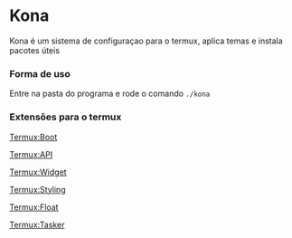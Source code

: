 # Kona

Kona é um sistema de configuraçao para o termux, aplica temas e instala pacotes úteis
### Forma de uso
Entre na pasta do programa e rode o comando `./kona`

### Extensões para o termux

[Termux:Boot](https://f-droid.org/packages/com.termux.boot/)

[Termux:API](https://f-droid.org/en/packages/com.termux.api/)

[Termux:Widget](https://f-droid.org/en/packages/com.termux.widget/)

[Termux:Styling](https://f-droid.org/packages/com.termux.styling/)

[Termux:Float](https://f-droid.org/en/packages/com.termux.window/)

[Termux:Tasker](https://f-droid.org/packages/com.termux.tasker/)


